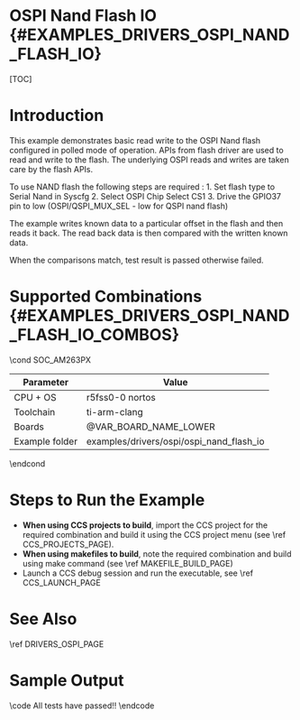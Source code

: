 # OSPI Nand Flash IO {#EXAMPLES_DRIVERS_OSPI_NAND_FLASH_IO}

[TOC]

# Introduction

This example demonstrates basic read write to the OSPI Nand flash configured in polled mode of operation. APIs from flash driver are used to read and write to the flash. The underlying OSPI reads and writes are taken care by the flash APIs.

To use NAND flash the following steps are required :
    1. Set flash type to Serial Nand in Syscfg
    2. Select OSPI Chip Select CS1
    3. Drive the GPIO37 pin to low (OSPI/QSPI_MUX_SEL - low for QSPI nand flash)

The example writes known data to a particular offset in the flash and then reads it back. The read back data is then compared with the written known data.

When the comparisons match, test result is passed otherwise failed.

# Supported Combinations {#EXAMPLES_DRIVERS_OSPI_NAND_FLASH_IO_COMBOS}

\cond SOC_AM263PX

 Parameter      | Value
 ---------------|-----------
 CPU + OS       | r5fss0-0 nortos
 Toolchain      | ti-arm-clang
 Boards         | @VAR_BOARD_NAME_LOWER
 Example folder | examples/drivers/ospi/ospi_nand_flash_io

\endcond

# Steps to Run the Example

- **When using CCS projects to build**, import the CCS project for the required combination
  and build it using the CCS project menu (see \ref CCS_PROJECTS_PAGE).
- **When using makefiles to build**, note the required combination and build using
  make command (see \ref MAKEFILE_BUILD_PAGE)
- Launch a CCS debug session and run the executable, see \ref CCS_LAUNCH_PAGE

# See Also

\ref DRIVERS_OSPI_PAGE

# Sample Output

\code
All tests have passed!!
\endcode